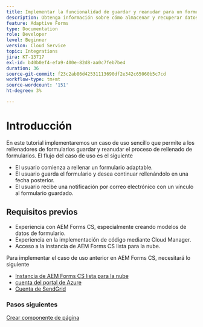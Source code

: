 ```yaml
---
title: Implementar la funcionalidad de guardar y reanudar para un formulario adaptable
description: Obtenga información sobre cómo almacenar y recuperar datos de formulario adaptables de la cuenta de almacenamiento de Azure.
feature: Adaptive Forms
type: Documentation
role: Developer
level: Beginner
version: Cloud Service
topic: Integrations
jira: KT-13717
exl-id: b40b0ef4-efa9-400e-82d8-aa0c7feb7be4
duration: 36
source-git-commit: f23c2ab86d42531113690df2e342c65060b5c7cd
workflow-type: tm+mt
source-wordcount: '151'
ht-degree: 3%

---
```


# Introducción

En este tutorial implementaremos un caso de uso sencillo que permite a los rellenadores de formularios guardar y reanudar el proceso de rellenado de formularios. El flujo del caso de uso es el siguiente

* El usuario comienza a rellenar un formulario adaptable.
* El usuario guarda el formulario y desea continuar rellenándolo en una fecha posterior.
* El usuario recibe una notificación por correo electrónico con un vínculo al formulario guardado.

## Requisitos previos

* Experiencia con AEM Forms CS, especialmente creando modelos de datos de formulario.
* Experiencia en la implementación de código mediante Cloud Manager.
* Acceso a la instancia de AEM Forms CS lista para la nube.

Para implementar el caso de uso anterior en AEM Forms CS, necesitará lo siguiente

* [Instancia de AEM Forms CS lista para la nube](https://experienceleague.adobe.com/docs/experience-manager-learn/cloud-service/forms/developing-for-cloud-service/intellij-and-aem-sync.html?lang=en#set-up-aem-author-instance)
* [cuenta del portal de Azure](https://portal.azure.com/)
* [Cuenta de SendGrid](https://sendgrid.com/)

### Pasos siguientes

[Crear componente de página](./page-component.md)
